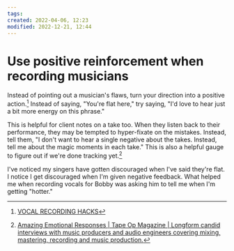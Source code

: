 ```yaml
---
tags: 
created: 2022-04-06, 12:23
modified: 2022-12-21, 12:44
---
```


# Use positive reinforcement when recording musicians
Instead of pointing out a musician's flaws, turn your direction into a positive action.[^1] Instead of saying, "You're flat here," try saying, "I'd love to hear just a bit more energy on this phrase."

This is helpful for client notes on a take too. When they listen back to their performance, they may be tempted to hyper-fixate on the mistakes. Instead, tell them, "I don't want to hear a single negative about the takes. Instead, tell me about the magic moments in each take." This is also a helpful gauge to figure out if we're done tracking yet.[^2]

I've noticed my singers have gotten discouraged when I've said they're flat. I notice I get discouraged when I'm given negative feedback. What helped me when recording vocals for Bobby was asking him to tell me when I'm getting "hotter."

[^1]: [VOCAL RECORDING HACKS](https://www.youtube.com/watch?v=Zsw89QubTgI&list=PL1sNd-gBgKcokKS0v14HYieHxmHsQS38V&index=14)
[^2]: [Amazing Emotional Responses | Tape Op Magazine | Longform candid interviews with music producers and audio engineers covering mixing, mastering, recording and music production.](https://tapeop.com/columns/end-rant/152/?utm_source=pocket_saves)